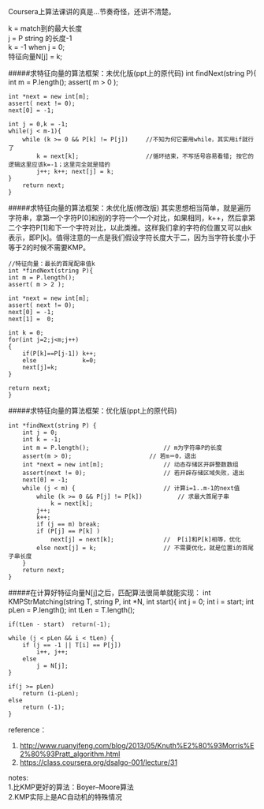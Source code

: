 Coursera上算法课讲的真是...节奏奇怪，还讲不清楚。

k = match到的最大长度  
j = P string 的长度-1  
k = -1 when j = 0;  
特征向量N[j] = k;  

#####求特征向量的算法框架：未优化版(ppt上的原代码)
    int findNext(string P){
    int m = P.length();
    assert( m > 0 );
    
    int *next = new int[m];
    assert( next != 0);
    next[0] = -1; 
    
    int j = 0,k = -1;
    while(j < m-1){
        while (k >= 0 && P[k] != P[j])     //不知为何它要用while，其实用if就行了
            k = next[k];                   //循环结束，不写括号容易看错; 按它的逻辑这里应该k=-1；这里完全就是错的
            j++; k++; next[j] = k;
    }
        return next;
    }
    
#####求特征向量的算法框架：未优化版(修改版)
其实思想相当简单，就是遍历字符串，拿第一个字符P[0]和别的字符一个一个对比，如果相同，k++，然后拿第二个字符P[1]和下一个字符对比，以此类推。这样我们拿的字符的位置又可以由k表示，即P[k]。值得注意的一点是我们假设字符长度大于二，因为当字符长度小于等于2的时候不需要KMP。

    //特征向量：最长的首尾配串值k
    int *findNext(string P){
    int m = P.length();
    assert( m > 2 );
    
    int *next = new int[m];
    assert( next != 0);
    next[0] = -1;
    next[1] =  0; 
    
    int k = 0;
    for(int j=2;j<m;j++)
    {
    	if(P[k]==P[j-1]) k++;
    	else             k=0;
    	next[j]=k;
    }
    
    return next;
    }
    
#####求特征向量的算法框架：优化版(ppt上的原代码)

    int *findNext(string P) {
    	int j = 0; 
        int k = -1; 
        int m = P.length();    					// m为字符串P的长度
      	assert(m > 0);     					// 若m＝0，退出
      	int *next = new int[m];  				// 动态存储区开辟整数数组
        assert(next != 0);   					// 若开辟存储区域失败，退出
      	next[0] = -1;
        while (j < m) { 						// 计算i=1..m-1的next值
    		while (k >= 0 && P[j] != P[k])  		// 求最大首尾子串
    			k = next[k];		
            j++;
    		k++;
    		if (j == m) break;
    		if (P[j] == P[k] ) 				
    			next[j] = next[k];				//  P[i]和P[k]相等，优化
    		else next[j] = k;					// 不需要优化，就是位置i的首尾子串长度
        }
        return next;
    }
    
#####在计算好特征向量N[j]之后，匹配算法很简单就能实现：
    int KMPStrMatching(string T, string P, int *N, int start){
    int j = 0;
    int i = start;
    int pLen = P.length();
    int tLen = T.length();
    
    if(tLen - start)  return(-1);
    
    while (j < pLen && i < tLen) {
        if (j == -1 || T[i] == P[j])
            i++, j++;
        else
            j = N[j];
    }
    
    if(j >= pLen)
        return (i-pLen);
    else
        return (-1);
    }
    


reference：  
1. http://www.ruanyifeng.com/blog/2013/05/Knuth%E2%80%93Morris%E2%80%93Pratt_algorithm.html  
2. https://class.coursera.org/dsalgo-001/lecture/31  

notes:  
1.比KMP更好的算法：Boyer–Moore算法  
2.KMP实际上是AC自动机的特殊情况  
